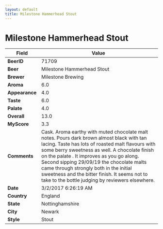 ```yaml
---
layout: default
title: Milestone Hammerhead Stout
---
```


# Milestone Hammerhead Stout

| Field         | Value     |
|---------------|-----------|
| **BeerID** | 71709 |
| **Beer** | Milestone Hammerhead Stout |
| **Brewer** | Milestone Brewing |
| **Aroma** | 6.0 |
| **Appearance** | 4.0 |
| **Taste** | 6.0 |
| **Palate** | 4.0 |
| **Overall** | 13.0 |
| **MyScore** | 3.3 |
| **Comments** | Cask. Aroma earthy with muted chocolate malt notes. Pours dark brown almost black with tan lacing. Taste has lots of roasted malt flavours with some berry sweetness as well. A chocolate finish on the palate . It improves as you go along.  Second sipping 29/09/19 the chocolate malts came through strongly both in the initial sweetness and the bitter finish. It seems not to take to the bottle judging by reviewers elsewhere.   |
| **Date** | 3/2/2017 6:26:19 AM |
| **Country** | England |
| **State** | Nottinghamshire |
| **City** | Newark |
| **Style** | Stout |
